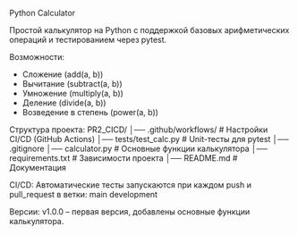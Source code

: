 Python Calculator

Простой калькулятор на Python с поддержкой базовых арифметических операций и тестированием через pytest.

Возможности:
 - Сложение (add(a, b))
 - Вычитание (subtract(a, b))
 - Умножение (multiply(a, b))
 - Деление (divide(a, b))
 - Возведение в степень (power(a, b))

Структура проекта:
PR2_CICD/
│── .github/workflows/   # Настройки CI/CD (GitHub Actions)
│── tests/test_calc.py   # Unit-тесты для pytest
│── .gitignore
│── calculator.py        # Основные функции калькулятора
│── requirements.txt     # Зависимости проекта
│── README.md            # Документация

CI/CD:
Автоматические тесты запускаются при каждом push и pull_request в ветки:
main
development

Версии:
v1.0.0 – первая версия, добавлены основные функции калькулятора.
